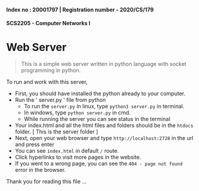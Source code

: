 #### Index no : 20001797 | Registration number - 2020/CS/179  
#### SCS2205 - Computer Networks I
# Web Server

> This is a simple web server written in python language with socket programming in python.

To run and work with this server,

- First, you should have installed the python  already to your computer.
- Run the ' server.py ' file from python
    - To run the `server.py` in linux, type `python3 server.py` in terminal.
    - In windows, type `python server.py` in cmd.
    - While running the server you can see status in the terminal
- Your index.html and all the html files and folders should be in the `htdocs` folder. [ This is the server folder ] 
- Next, open your web browser and type `http://localhost:2728` in the url and press enter
- You can see `index.html` in  default `/` route.
- Click hyperlinks to visit more pages in the website.
- If you went to a wrong page, you can see the `404 - page not found` error in the browser.

Thank you for reading this file ...


